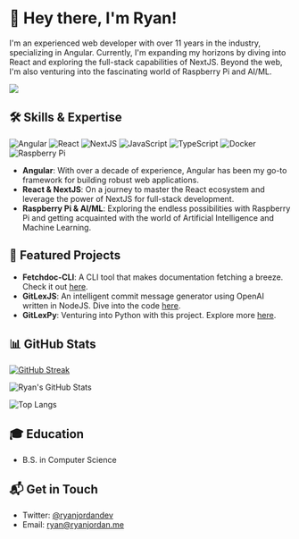 # 👋 Hey there, I'm Ryan!

I'm an experienced web developer with over 11 years in the industry, specializing in Angular. Currently, I'm expanding my horizons by diving into React and exploring the full-stack capabilities of NextJS. Beyond the web, I'm also venturing into the fascinating world of Raspberry Pi and AI/ML.

![](https://komarev.com/ghpvc/?username=your-github-username&style=for-the-badge)

## 🛠️ Skills & Expertise

![Angular](https://img.shields.io/badge/-Angular-DD0031?style=flat-square&logo=angular&logoColor=white)
![React](https://img.shields.io/badge/-React-61DAFB?style=flat-square&logo=react&logoColor=white)
![NextJS](https://img.shields.io/badge/-NextJS-black?style=flat-square&logo=next.js)
![JavaScript](https://img.shields.io/badge/JavaScript-F7DF1E?style=flat-square&logo=javascript&logoColor=black)
![TypeScript](https://img.shields.io/badge/-TypeScript-3178C6?style=flat-square&logo=typescript&logoColor=white)
![Docker](https://img.shields.io/badge/-Docker-2496ED?style=flat-square&logo=docker&logoColor=white)
![Raspberry Pi](https://img.shields.io/badge/-Raspberry%20Pi-C51A4A?style=flat-square&logo=Raspberry-Pi)

- **Angular**: With over a decade of experience, Angular has been my go-to framework for building robust web applications.
- **React & NextJS**: On a journey to master the React ecosystem and leverage the power of NextJS for full-stack development.
- **Raspberry Pi & AI/ML**: Exploring the endless possibilities with Raspberry Pi and getting acquainted with the world of Artificial Intelligence and Machine Learning.

## 🌟 Featured Projects

- **Fetchdoc-CLI**: A CLI tool that makes documentation fetching a breeze. Check it out [here](https://github.com/krjordan/fetchdoc-cli).
- **GitLexJS**: An intelligent commit message generator using OpenAI written in NodeJS. Dive into the code [here](https://github.com/krjordan/gitlexjs).
- **GitLexPy**: Venturing into Python with this project. Explore more [here](https://github.com/krjordan/gitlexpy).

## 📊 GitHub Stats

[![GitHub Streak](https://streak-stats.demolab.com/?user=krjordan&theme=radical)](https://git.io/streak-stats)

![Ryan's GitHub Stats](https://github-readme-stats.vercel.app/api?username=krjordan&show_icons=true&hide_border=true&count_private=true&theme=radical)

![Top Langs](https://github-readme-stats.vercel.app/api/top-langs/?username=krjordan&layout=compact&theme=radical)

## 🎓 Education

- B.S. in Computer Science

## 📬 Get in Touch

- Twitter: [@ryanjordandev](https://twitter.com/ryanjordandev)
- Email: [ryan@ryanjordan.me](mailto:ryan@ryanjordan.me)
